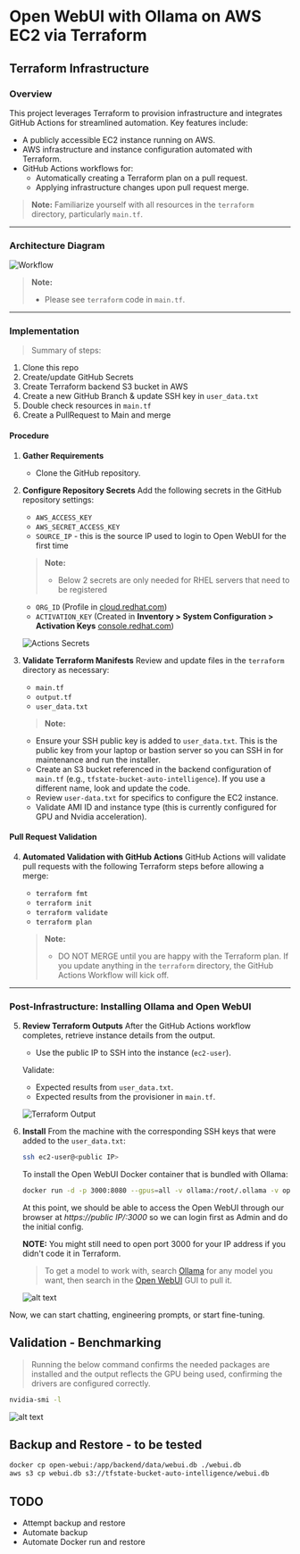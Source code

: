 # Open WebUI with Ollama on AWS EC2 via Terraform

## Terraform Infrastructure

### Overview

This project leverages Terraform to provision infrastructure and integrates GitHub Actions for streamlined automation. Key features include:

- A publicly accessible EC2 instance running on AWS.
- AWS infrastructure and instance configuration automated with Terraform.
- GitHub Actions workflows for:
  - Automatically creating a Terraform plan on a pull request.
  - Applying infrastructure changes upon pull request merge.

> **Note:** Familiarize yourself with all resources in the `terraform` directory, particularly `main.tf`.

---

### Architecture Diagram

![Workflow](/images/GitOps-AutoIntelligence.jpg)

> **Note:**
> - Please see `terraform` code in `main.tf`.

---

### Implementation

> Summary of steps:
1. Clone this repo
2. Create/update GitHub Secrets
3. Create Terraform backend S3 bucket in AWS
4. Create a new GitHub Branch & update SSH key in `user_data.txt`
5. Double check resources in `main.tf`
6. Create a PullRequest to Main and merge

#### Procedure

1. **Gather Requirements**
   - Clone the GitHub repository.

2. **Configure Repository Secrets**
   Add the following secrets in the GitHub repository settings:

   - `AWS_ACCESS_KEY`
   - `AWS_SECRET_ACCESS_KEY`
   - `SOURCE_IP` - this is the source IP used to login to Open WebUI for the first time

   > **Note:**
   > - Below 2 secrets are only needed for RHEL servers that need to be registered
   - `ORG_ID` (Profile in [cloud.redhat.com](https://cloud.redhat.com))
   - `ACTIVATION_KEY` (Created in **Inventory > System Configuration > Activation Keys** [console.redhat.com](https://console.redhat.com/insights/connector/activation-keys#SIDs=&tags=))

   ![Actions Secrets](images/github_secrets.png)

1. **Validate Terraform Manifests**
   Review and update files in the `terraform` directory as necessary:
   - `main.tf`
   - `output.tf`
   - `user_data.txt`

   > **Note:**
   - Ensure your SSH public key is added to `user_data.txt`. This is the public key from your laptop or bastion server so you can SSH in for maintenance and run the installer.
   - Create an S3 bucket referenced in the backend configuration of `main.tf` (e.g., `tfstate-bucket-auto-intelligence`). If you use a different name, look and update the code.
   - Review `user-data.txt` for specifics to configure the EC2 instance.
   - Validate AMI ID and instance type (this is currently configured for GPU and Nvidia acceleration).
   

#### Pull Request Validation

4. **Automated Validation with GitHub Actions**
   GitHub Actions will validate pull requests with the following Terraform steps before allowing a merge:
   - `terraform fmt`
   - `terraform init`
   - `terraform validate`
   - `terraform plan`

   > **Note:**
   > - DO NOT MERGE until you are happy with the Terraform plan. If you update anything in the `terraform` directory, the GitHub Actions Workflow will kick off.

---

### Post-Infrastructure: Installing Ollama and Open WebUI

5. **Review Terraform Outputs**
   After the GitHub Actions workflow completes, retrieve instance details from the output.
   - Use the public IP to SSH into the instance (`ec2-user`).

   Validate:
   - Expected results from `user_data.txt`.
   - Expected results from the provisioner in `main.tf`.

   ![Terraform Output](images/tf_output.png)

6. **Install**
   From the machine with the corresponding SSH keys that were added to the `user_data.txt`:

   ```bash
   ssh ec2-user@<public IP>
   ```

   To install the Open WebUI Docker container that is bundled with Ollama:

   ```bash
   docker run -d -p 3000:8080 --gpus=all -v ollama:/root/.ollama -v open-webui:/app/backend/data --name open-webui --restart always ghcr.io/open-webui/open-webui:ollama
   ```

   At this point, we should be able to access the Open WebUI through our browser at *https://public IP/:3000* so we can login first as Admin and do the initial config.

   **NOTE:** You might still need to open port 3000 for your IP address if you didn't code it in Terraform.

   > To get a model to work with, search [Ollama](https://ollama.com/search) for any model you want, then search in the [Open WebUI](https://docs.openwebui.com/getting-started/quick-start/starting-with-ollama) GUI to pull it.

   ![alt text](/images/model_search.png)

Now, we can start chatting, engineering prompts, or start fine-tuning.

## Validation - Benchmarking

> Running the below command confirms the needed packages are installed and the output reflects the GPU being used, confirming the drivers are configured correctly.
```bash
nvidia-smi -l
```

![alt text](/images/nvidia-smi-cmd.png)

## Backup and Restore - to be tested

```bash
docker cp open-webui:/app/backend/data/webui.db ./webui.db
aws s3 cp webui.db s3://tfstate-bucket-auto-intelligence/webui.db
```

## TODO

- Attempt backup and restore
- Automate backup
- Automate Docker run and restore